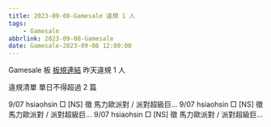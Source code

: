 ```yaml
---
title: 2023-09-08-Gamesale 違規 1 人
tags:
    - Gamesale
abbrlink: 2023-09-08-Gamesale
date: Gamesale-2023-09-08 12:00:00
---
```

Gamesale 板 [板規連結](https://www.ptt.cc/bbs/Gossiping/M.1637425085.A.07D.html)
昨天違規 1 人
<!-- more -->

違規清單
單日不得超過 2 篇

9/07 hsiaohsin □ [NS] 徵 馬力歐派對 / 派對超級巨…
9/07 hsiaohsin □ [NS] 徵 馬力歐派對 / 派對超級巨…
9/07 hsiaohsin □ [NS] 徵 馬力歐派對 / 派對超級巨…